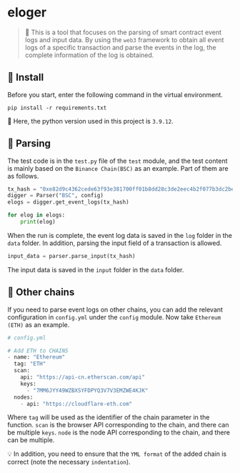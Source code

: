 # eloger

> 📓 This is a tool that focuses on the parsing of smart contract event logs and input data. By using the `web3` framework to obtain all event logs of a specific transaction and parse the events in the log, the complete information of the log is obtained. 


## 🔰 Install

Before you start, enter the following command in the virtual environment.

```
pip install -r requirements.txt
```

🙌 Here, the python version used in this project is `3.9.12`.


## 🧪 Parsing

The test code is in the `test.py` file of the `test` module, 
and the test content is mainly based on the `Binance Chain(BSC)` as an example. 
Part of them are as follows.

```Python
tx_hash = "0xe82d9c4362cede63f93e381700ff01b8dd28c3de2eec4b2f077b3dc2beb4f088"
digger = Parser("BSC", config)
elogs = digger.get_event_logs(tx_hash)

for elog in elogs:
    print(elog)
```

When the run is complete, the event log data is saved in the `log` folder in the `data` folder. 
In addition, parsing the input field of a transaction is allowed.

```Python
input_data = parser.parse_input(tx_hash)
```
The input data is saved in the `input` folder in the `data` folder.

## 👑 Other chains

If you need to parse event logs on other chains,
you can add the relevant configuration in `config.yml` under the `config` module. 
Now take `Ethereum (ETH)` as an example.

```Python
# config.yml

# Add ETH to CHAINS
- name: "Ethereum"
  tag: "ETH"
  scan:
    api: "https://api-cn.etherscan.com/api"
    keys:
      - "7MM6JYY49WZBXSYFDPYQ3V7V3EMZWE4KJK"
  nodes:
    - api: "https://cloudflare-eth.com"
```
Where `tag` will be used as the identifier of the chain parameter in the function.
`scan` is the browser API corresponding to the chain, and there can be multiple `keys`.
`node` is the node API corresponding to the chain, and there can be multiple.

💡 In addition, you need to ensure that the `YML format` of the added chain is correct (note the necessary `indentation`).
